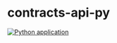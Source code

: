 # contracts-api-py

[![Python application](https://github.com/kimanikelly/contracts-api-py/actions/workflows/python-app.yml/badge.svg)](https://github.com/kimanikelly/contracts-api-py/actions/workflows/python-app.yml)
